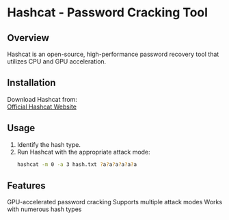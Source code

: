 # Hashcat - Password Cracking Tool

## Overview
Hashcat is an open-source, high-performance password recovery tool that utilizes CPU and GPU acceleration.

## Installation
Download Hashcat from:  
[Official Hashcat Website](https://hashcat.net/hashcat/)

## Usage
1. Identify the hash type.
2. Run Hashcat with the appropriate attack mode:
   ```sh
   hashcat -m 0 -a 3 hash.txt ?a?a?a?a?a?a

## Features
GPU-accelerated password cracking
Supports multiple attack modes
Works with numerous hash types